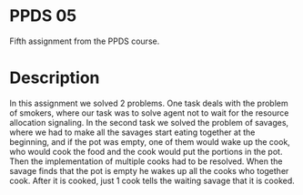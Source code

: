 # PPDS 05
Fifth assignment from the PPDS course.

# Description
In this assignment we solved 2 problems. One task deals with the problem of smokers, where our task was to solve
agent not to wait for the resource allocation signaling. 
In the second task we solved the problem of savages, where we had to make all the savages start eating together at the beginning,
and if the pot was empty, one of them would wake up the cook, who would cook the food and the cook would put the portions in the pot. Then
the implementation of multiple cooks had to be resolved. When the savage finds that the pot is empty he wakes up all the cooks who together
cook. After it is cooked, just 1 cook tells the waiting savage that it is cooked.

